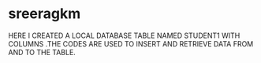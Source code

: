 # sreeragkm
HERE I CREATED A LOCAL DATABASE TABLE NAMED STUDENT1 WITH COLUMNS .THE CODES ARE USED TO INSERT AND RETRIEVE DATA FROM AND TO THE TABLE.
